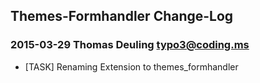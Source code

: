 ## Themes-Formhandler Change-Log

### 2015-03-29  Thomas Deuling  <typo3@coding.ms>

* [TASK] Renaming Extension to themes_formhandler



